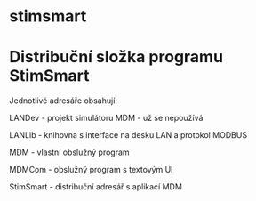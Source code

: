 # stimsmart
Distribuční složka programu StimSmart
=====================================

Jednotlivé adresáře obsahují:


LANDev - projekt simulátoru MDM - už se nepoužívá

LANLib - knihovna s interface na desku LAN a protokol MODBUS

MDM - vlastní obslužný program

MDMCom - obslužný program s textovým UI

StimSmart - distribuční adresář s aplikací MDM
